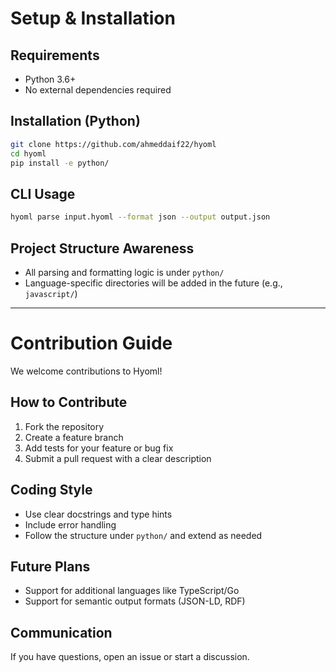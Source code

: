 
# Setup & Installation

## Requirements
- Python 3.6+
- No external dependencies required

## Installation (Python)
```bash
git clone https://github.com/ahmeddaif22/hyoml
cd hyoml
pip install -e python/
```

## CLI Usage
```bash
hyoml parse input.hyoml --format json --output output.json
```

## Project Structure Awareness
- All parsing and formatting logic is under `python/`
- Language-specific directories will be added in the future (e.g., `javascript/`)

---

# Contribution Guide

We welcome contributions to Hyoml!

## How to Contribute
1. Fork the repository
2. Create a feature branch
3. Add tests for your feature or bug fix
4. Submit a pull request with a clear description

## Coding Style
- Use clear docstrings and type hints
- Include error handling
- Follow the structure under `python/` and extend as needed

## Future Plans
- Support for additional languages like TypeScript/Go
- Support for semantic output formats (JSON-LD, RDF)

## Communication
If you have questions, open an issue or start a discussion.
